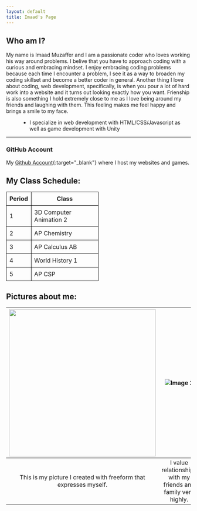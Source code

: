 ```yaml
---
layout: default
title: Imaad's Page
---
```


## Who am I?

My name is Imaad Muzaffer and I am a passionate coder who loves working his way around problems. I belive that you have to approach coding with a curious and embracing mindset. I enjoy embracing coding problems because each time I encounter a problem, I see it as a way to broaden my coding skillset and become a better coder in general. Another thing I love about coding, web development, specifically, is when you pour a lot of hard work into a website and it turns out looking exactly how you want. Frienship is also something I hold extremely close to me as I love being around my friends and laughing with them. This feeling makes me feel happy and brings a smile to my face.

<style>
  .bullet-points {
    list-style-type: disc; 
    margin-left: 40px; 
  }
</style>

<ul class = "bullet-points">
  <li>I specialize in web development with HTML/CSS/Javascript as well as game development with Unity</li>
</ul>

---

### GitHub Account

My [Github Account](https://github.com/Imaad08){:target="\_blank"} where I host my websites and games.

## My Class Schedule:

<table style="border-collapse: collapse; width: 50%;">
  <tr>
    <th style="border: 1px solid black; padding: 8px;">Period</th>
    <th style="border: 1px solid black; padding: 8px;">Class</th>
  </tr>
  <tr>
    <td style="border: 1px solid black; padding: 8px;">1</td>
    <td style="border: 1px solid black; padding: 8px;">3D Computer Animation 2</td>
  </tr>
  <tr>
    <td style="border: 1px solid black; padding: 8px;">2</td>
    <td style="border: 1px solid black; padding: 8px;">AP Chemistry</td>
  </tr>
  <tr>
    <td style="border: 1px solid black; padding: 8px;">3</td>
    <td style="border: 1px solid black; padding: 8px;">AP Calculus AB</td>
  </tr>
  <tr>
    <td style="border: 1px solid black; padding: 8px;">4</td>
    <td style="border: 1px solid black; padding: 8px;">World History 1</td>
  </tr>
  <tr>
    <td style="border: 1px solid black; padding: 8px;">5</td>
    <td style="border: 1px solid black; padding: 8px;">AP CSP</td>
  </tr>
</table>

## Pictures about me:

| <img src="https://i.ibb.co/c88RFfS/IMG-6520.jpg" width="auto" height="400"> |   ![Image 2](https://i.ibb.co/XjgxswZ/Full-Size-Render.jpg)   |
| :-------------------------------------------------------------------------: | :-----------------------------------------------------------: |
|      This is my picture I created with freeform that expresses myself.      | I value relationships with my friends and family very highly. |
